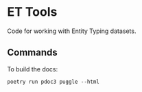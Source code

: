 # ET Tools

Code for working with Entity Typing datasets.

## Commands

To build the docs:

    poetry run pdoc3 puggle --html
